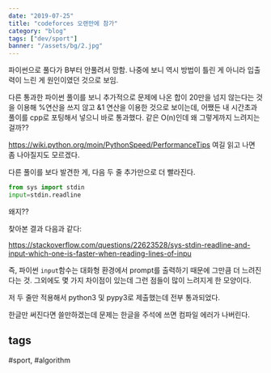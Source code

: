 ```yaml
---
date: "2019-07-25"
title: "codeforces 오랜만에 참가"
category: "blog"
tags: ["dev/sport"]
banner: "/assets/bg/2.jpg"
---
```



파이썬으로 풀다가 B부터 안풀려서 망함. 나중에 보니 역시 방법이 틀린 게 아니라 입출력이 느린 게 원인이였던 것으로 보임.

다른 통과한 파이썬 풀이를 보니 추가적으로 문제에 나온 합이 20만을 넘지 않는다는 것을 이용해 %연산을 쓰지 않고 &1 연산을 이용한 것으로 보이는데, 어쨌든 내 시간초과 풀이를 cpp로 포팅해서 넣으니 바로 통과했다. 같은 O(n)인데 왜 그렇게까지 느려지는걸까??

https://wiki.python.org/moin/PythonSpeed/PerformanceTips
여길 읽고 나면 좀 나아질지도 모르겠다.

다른 풀이를 보다 발견한 게, 다음 두 줄 추가만으로 더 빨라진다.

```py
from sys import stdin
input=stdin.readline
```

왜지??

찾아본 결과 다음과 같다:

https://stackoverflow.com/questions/22623528/sys-stdin-readline-and-input-which-one-is-faster-when-reading-lines-of-inpu

즉, 파이썬 `input`함수는 대화형 환경에서 prompt를 출력하기 때문에 그만큼 더 느려진다는 것. 그외에도 몇 가지 차이점이 있는데 그런 점들이 많이 느려지게 한 모양이다.

저 두 줄만 적용해서 python3 및 pypy3로 제출했는데 전부 통과되었다.

한글만 써진다면 쓸만하겠는데 문제는 한글을 주석에 쓰면 컴파일 에러가 나버린다.

## tags
  \#sport, \#algorithm
